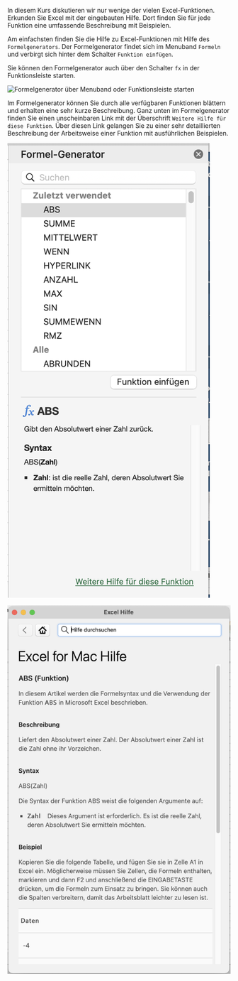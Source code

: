 In diesem Kurs diskutieren wir nur wenige der vielen Excel-Funktionen. Erkunden Sie Excel mit der eingebauten Hilfe. Dort finden Sie für jede Funktion eine umfassende Beschreibung mit Beispielen. 

Am einfachsten finden Sie die Hilfe zu Excel-Funktionen mit Hilfe des `Formelgenerators`. Der Formelgenerator findet sich im Menuband `Formeln` und verbirgt sich hinter dem Schalter `Funktion einfügen`. 

Sie können den Formelgenerator auch über den Schalter `fx` in der  Funktionsleiste starten.

![Formelgenerator über Menuband oder Funktionsleiste starten](https://github.com/dxiai/ct-resourcen/raw/main/bilder/basics/funktioneinf%C3%BCgen.png)

Im Formelgenerator können Sie durch alle verfügbaren Funktionen blättern und erhalten eine sehr kurze Beschreibung. Ganz unten im Formelgenerator finden Sie einen unscheinbaren Link mit der Überschrift `Weitere Hilfe für diese Funktion`. Über diesen Link gelangen Sie zu einer sehr detaillierten Beschreibung der Arbeitsweise einer Funktion mit ausführlichen Beispielen. 

![Formelgenerator](https://github.com/dxiai/ct-resourcen/raw/main/bilder/basics/formelgenerator.png) 

![Excel Hilfe](https://github.com/dxiai/ct-resourcen/raw/main/bilder/basics/excel_hilfe.png) 
